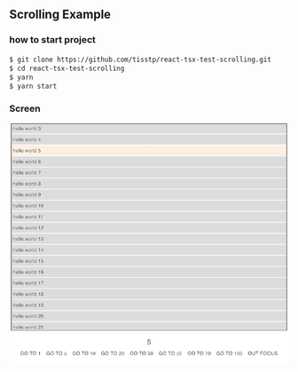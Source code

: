 ## Scrolling Example

### how to start project

```shell script
$ git clone https://github.com/tisstp/react-tsx-test-scrolling.git
$ cd react-tsx-test-scrolling
$ yarn
$ yarn start
```

### Screen
![screen recording](example/screen-recording-scrolling.gif)
